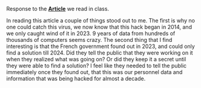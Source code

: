 Response to the **[Article](https://www.cisco.com/site/us/en/learn/topics/security/what-is-cybersecurity.html)**  we read in class. 

In reading this article a couple of things stood out to me. The first is why no one could catch this virus, we now know that this hack began in 2014, and we only caught wind of it in 2023. 9 years of data from hundreds of thousands of computers seems crazy. The second thing that I find interesting is that the French government found out in 2023, and could only find a solution till 2024. Did they tell the public that they were working on it when they realized what was going on? Or did they keep it a secret until they were able to find a solution? I feel like they needed to tell the public immediately once they found out, that this was our personnel data and information that was being hacked for almost a decade. 
